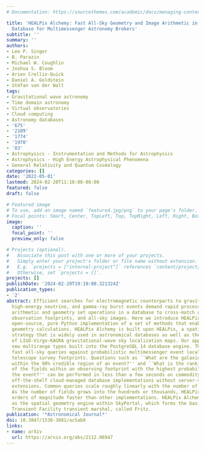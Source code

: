 ```yaml
---
# Documentation: https://sourcethemes.com/academic/docs/managing-content/

title: 'HEALPix Alchemy: Fast All-Sky Geometry and Image Arithmetic in a Relational
  Database for Multimessenger Astronomy Brokers'
subtitle: ''
summary: ''
authors:
- Leo P. Singer
- B. Parazin
- Michael W. Coughlin
- Joshua S. Bloom
- Arien Crellin-Quick
- Daniel A. Goldstein
- Stéfan van der Walt
tags:
- Gravitational wave astronomy
- Time domain astronomy
- Virtual observatories
- Cloud computing
- Astronomy databases
- '675'
- '2109'
- '1774'
- '1970'
- '83'
- Astrophysics - Instrumentation and Methods for Astrophysics
- Astrophysics - High Energy Astrophysical Phenomena
- General Relativity and Quantum Cosmology
categories: []
date: '2022-05-01'
lastmod: 2024-02-20T11:10:08-08:00
featured: false
draft: false

# Featured image
# To use, add an image named `featured.jpg/png` to your page's folder.
# Focal points: Smart, Center, TopLeft, Top, TopRight, Left, Right, BottomLeft, Bottom, BottomRight.
image:
  caption: ''
  focal_point: ''
  preview_only: false

# Projects (optional).
#   Associate this post with one or more of your projects.
#   Simply enter your project's folder or file name without extension.
#   E.g. `projects = ["internal-project"]` references `content/project/deep-learning/index.md`.
#   Otherwise, set `projects = []`.
projects: []
publishDate: '2024-02-20T19:10:08.321324Z'
publication_types:
- '2'
abstract: Efficient searches for electromagnetic counterparts to gravitational wave,
  high-energy neutrino, and gamma-ray burst events demand rapid processing of image
  arithmetic and geometry set operations in a database to cross-match galaxy catalogs,
  observation footprints, and all-sky images. Here we introduce HEALPix Alchemy, an
  open-source, pure Python implementation of a set of methods that enables rapid all-sky
  geometry calculations. HEALPix Alchemy is built upon HEALPix, a spatial indexing
  strategy that is widely used in astronomical databases as well as the native format
  of LIGO-Virgo-KAGRA gravitational-wave sky localization maps. Our approach leverages
  new multirange types built into the PostgreSQL 14 database engine. This enables
  fast all-sky queries against probabilistic multimessenger event localizations and
  telescope survey footprints. Questions such as ``What are the galaxies contained
  within the 90% credible region of an event?'' and ``What is the rank-ordered list
  of the fields within an observing footprint with the highest probability of containing
  the event?'' can be performed in less than a few seconds on commodity hardware using
  off-the-shelf cloud-managed database implementations without server-side database
  extensions. Common queries scale roughly linearly with the number of telescope pointings.
  As the number of fields grows into the hundreds or thousands, HEALPix Alchemy is
  orders of magnitude faster than other implementations. HEALPix Alchemy is now used
  as the spatial geometry engine within SkyPortal, which forms the basis of the Zwicky
  Transient Facility transient marshal, called Fritz.
publication: '*Astronomical Journal*'
doi: 10.3847/1538-3881/ac5ab8
links:
- name: arXiv
  url: https://arxiv.org/abs/2112.06947
---
```

